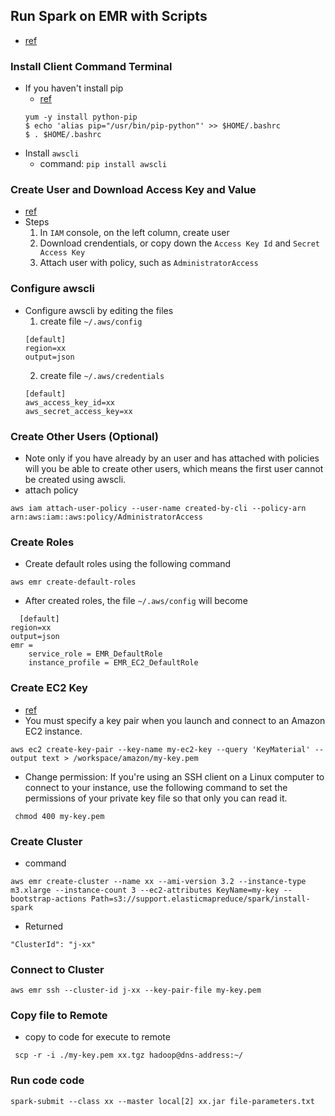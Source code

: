 ## Run Spark on EMR with Scripts 

- [ref](http://aws.amazon.com/articles/4926593393724923)

### Install Client Command Terminal
- If you haven't install pip
  - [ref](http://www.cyberciti.biz/faq/debian-ubuntu-centos-rhel-linux-install-pipclient/)
  ```
  yum -y install python-pip
  $ echo 'alias pip="/usr/bin/pip-python"' >> $HOME/.bashrc
  $ . $HOME/.bashrc
  ```
- Install `awscli`
  - command: `pip install awscli`
  
### Create User and Download Access Key and Value
- [ref](http://docs.aws.amazon.com/cli/latest/userguide/cli-chap-getting-set-up.html#cli-signup)
- Steps
  1. In `IAM` console, on the left column, create user
  2. Download crendentials, or copy down the `Access Key Id` and `Secret Access Key`
  3. Attach user with policy, such as `AdministratorAccess`
  
  
### Configure awscli
- Configure awscli by editing the files
  1. create file `~/.aws/config`
   ```
  [default]
  region=xx
  output=json
  ```
   2. create file `~/.aws/credentials`
  ```
  [default]
  aws_access_key_id=xx
  aws_secret_access_key=xx
  ```
  
  
### Create Other Users (Optional)
- Note only if you have already by an user and has attached with policies will you be able to create other users, which means the first user cannot be created using awscli.
- attach policy
```
aws iam attach-user-policy --user-name created-by-cli --policy-arn arn:aws:iam::aws:policy/AdministratorAccess
```

### Create Roles
- Create default roles using the following command
```
aws emr create-default-roles
```
- After created roles, the file `~/.aws/config` will become
```
  [default]
region=xx
output=json
emr =
    service_role = EMR_DefaultRole
    instance_profile = EMR_EC2_DefaultRole
```

### Create EC2 Key
- [ref](http://docs.aws.amazon.com/cli/latest/userguide/cli-ec2-keypairs.html)
- You must specify a key pair when you launch and connect to an Amazon EC2 instance.
```
aws ec2 create-key-pair --key-name my-ec2-key --query 'KeyMaterial' --output text > /workspace/amazon/my-key.pem
```
- Change permission: If you're using an SSH client on a Linux computer to connect to your instance, use the following command to set the permissions of your private key file so that only you can read it.
```
 chmod 400 my-key.pem
```

### Create Cluster
- command
```
aws emr create-cluster --name xx --ami-version 3.2 --instance-type m3.xlarge --instance-count 3 --ec2-attributes KeyName=my-key --bootstrap-actions Path=s3://support.elasticmapreduce/spark/install-spark
```
- Returned
```
"ClusterId": "j-xx"
```


### Connect to Cluster
```
aws emr ssh --cluster-id j-xx --key-pair-file my-key.pem 
```

### Copy file to Remote
- copy to code for execute to remote
```
 scp -r -i ./my-key.pem xx.tgz hadoop@dns-address:~/
```

### Run code code
```
spark-submit --class xx --master local[2] xx.jar file-parameters.txt
```
